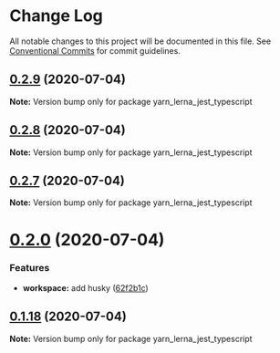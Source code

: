 # Change Log

All notable changes to this project will be documented in this file.
See [Conventional Commits](https://conventionalcommits.org) for commit guidelines.

## [0.2.9](https://github.com/SeyyedKhandon/yarn_lerna_jest_typescript/compare/yarn_lerna_jest_typescript@0.2.8...yarn_lerna_jest_typescript@0.2.9) (2020-07-04)

**Note:** Version bump only for package yarn_lerna_jest_typescript





## [0.2.8](https://github.com/SeyyedKhandon/yarn_lerna_jest_typescript/compare/yarn_lerna_jest_typescript@0.2.7...yarn_lerna_jest_typescript@0.2.8) (2020-07-04)

**Note:** Version bump only for package yarn_lerna_jest_typescript





## [0.2.7](https://github.com/SeyyedKhandon/yarn_lerna_jest_typescript/compare/yarn_lerna_jest_typescript@0.2.6...yarn_lerna_jest_typescript@0.2.7) (2020-07-04)

**Note:** Version bump only for package yarn_lerna_jest_typescript






# [0.2.0](https://github.com/SeyyedKhandon/yarn_lerna_jest_typescript/compare/yarn_lerna_jest_typescript@0.1.18...yarn_lerna_jest_typescript@0.2.0) (2020-07-04)

### Features

- **workspace:** add husky ([62f2b1c](https://github.com/SeyyedKhandon/yarn_lerna_jest_typescript/commit/62f2b1cc42680adbba7986603af48192bb991789))

## [0.1.18](https://github.com/SeyyedKhandon/yarn_lerna_jest_typescript/compare/yarn_lerna_jest_typescript@0.1.17...yarn_lerna_jest_typescript@0.1.18) (2020-07-04)

**Note:** Version bump only for package yarn_lerna_jest_typescript
